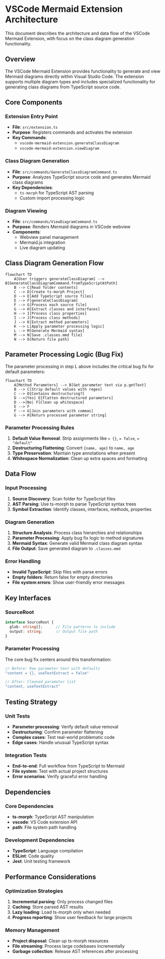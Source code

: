 # VSCode Mermaid Extension Architecture

This document describes the architecture and data flow of the VSCode Mermaid Extension, with focus on the class diagram generation functionality.

## Overview

The VSCode Mermaid Extension provides functionality to generate and view Mermaid diagrams directly within Visual Studio Code. The extension supports multiple diagram types and includes specialized functionality for generating class diagrams from TypeScript source code.

## Core Components

### Extension Entry Point
- **File**: `src/extension.ts`
- **Purpose**: Registers commands and activates the extension
- **Key Commands**:
  - `vscode-mermaid-extension.generateClassDiagram`
  - `vscode-mermaid-extension.viewDiagram`

### Class Diagram Generation
- **File**: `src/commands/GenerateClassDiagramCommand.ts`
- **Purpose**: Analyzes TypeScript source code and generates Mermaid class diagrams
- **Key Dependencies**: 
  - `ts-morph` for TypeScript AST parsing
  - Custom import processing logic

### Diagram Viewing
- **File**: `src/commands/ViewDiagramCommand.ts`
- **Purpose**: Renders Mermaid diagrams in VSCode webview
- **Components**:
  - Webview panel management
  - Mermaid.js integration
  - Live diagram updating

## Class Diagram Generation Flow

```mermaid
flowchart TD
    A[User triggers generateClassDiagram] --> B[GenerateClassDiagramCommand.fromTypeScriptAtPath]
    B --> C[Read folder contents]
    C --> D[Create ts-morph Project]
    D --> E[Add TypeScript source files]
    E --> F[generateClassDiagram]
    F --> G[Process each source file]
    G --> H[Extract classes and interfaces]
    H --> I[Process class properties]
    I --> J[Process class methods]
    J --> K[Extract method parameters]
    K --> L[Apply parameter processing logic]
    L --> M[Generate Mermaid syntax]
    M --> N[Save .classes.mmd file]
    N --> O[Return file path]
```

## Parameter Processing Logic (Bug Fix)

The parameter processing in step L above includes the critical bug fix for default parameters:

```mermaid
flowchart TD
    A[Method Parameters] --> B[Get parameter text via p.getText]
    B --> C[Strip default values with regex]
    C --> D{Contains destructuring?}
    D -->|Yes| E[Flatten destructured parameters]
    D -->|No| F[Clean up whitespace]
    E --> F
    F --> G[Join parameters with commas]
    G --> H[Return processed parameter string]
```

### Parameter Processing Rules

1. **Default Value Removal**: Strip assignments like `= {}`, `= false`, `= "default"`
2. **Destructuring Flattening**: Convert `{name, age}` to `name, age`
3. **Type Preservation**: Maintain type annotations when present
4. **Whitespace Normalization**: Clean up extra spaces and formatting

## Data Flow

### Input Processing
1. **Source Discovery**: Scan folder for TypeScript files
2. **AST Parsing**: Use ts-morph to parse TypeScript syntax trees
3. **Symbol Extraction**: Identify classes, interfaces, methods, properties

### Diagram Generation
1. **Structure Analysis**: Process class hierarchies and relationships
2. **Parameter Processing**: Apply bug fix logic to method signatures
3. **Mermaid Syntax**: Generate valid Mermaid class diagram syntax
4. **File Output**: Save generated diagram to `.classes.mmd`

### Error Handling
- **Invalid TypeScript**: Skip files with parse errors
- **Empty folders**: Return false for empty directories
- **File system errors**: Show user-friendly error messages

## Key Interfaces

### SourceRoot
```typescript
interface SourceRoot {
  glob: string[];      // File patterns to include
  output: string;      // Output file path
}
```

### Parameter Processing
The core bug fix centers around this transformation:
```typescript
// Before: Raw parameter text with defaults
"content = {}, useTextExtract = false"

// After: Cleaned parameter list
"content, useTextExtract"
```

## Testing Strategy

### Unit Tests
- **Parameter processing**: Verify default value removal
- **Destructuring**: Confirm parameter flattening
- **Complex cases**: Test real-world problematic code
- **Edge cases**: Handle unusual TypeScript syntax

### Integration Tests
- **End-to-end**: Full workflow from TypeScript to Mermaid
- **File system**: Test with actual project structures
- **Error scenarios**: Verify graceful error handling

## Dependencies

### Core Dependencies
- **ts-morph**: TypeScript AST manipulation
- **vscode**: VS Code extension API
- **path**: File system path handling

### Development Dependencies
- **TypeScript**: Language compilation
- **ESLint**: Code quality
- **Jest**: Unit testing framework

## Performance Considerations

### Optimization Strategies
1. **Incremental parsing**: Only process changed files
2. **Caching**: Store parsed AST results
3. **Lazy loading**: Load ts-morph only when needed
4. **Progress reporting**: Show user feedback for large projects

### Memory Management
- **Project disposal**: Clean up ts-morph resources
- **File streaming**: Process large codebases incrementally
- **Garbage collection**: Release AST references after processing 

